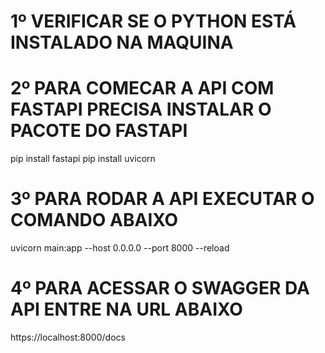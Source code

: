 # 1º VERIFICAR SE O PYTHON ESTÁ INSTALADO NA MAQUINA #

# 2º PARA COMECAR A API COM FASTAPI PRECISA INSTALAR O PACOTE DO FASTAPI #

pip install fastapi
pip install uvicorn

# 3º PARA RODAR A API EXECUTAR O COMANDO ABAIXO #

uvicorn main:app --host 0.0.0.0 --port 8000 --reload

# 4º PARA ACESSAR O SWAGGER DA API ENTRE NA URL ABAIXO #

https://localhost:8000/docs